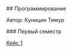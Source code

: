 ## Программирование 
  
 Автор: Куницин Тимур
  
 ### Первый семестр 
  
[Кейс 1](Programming/Pogoda)
